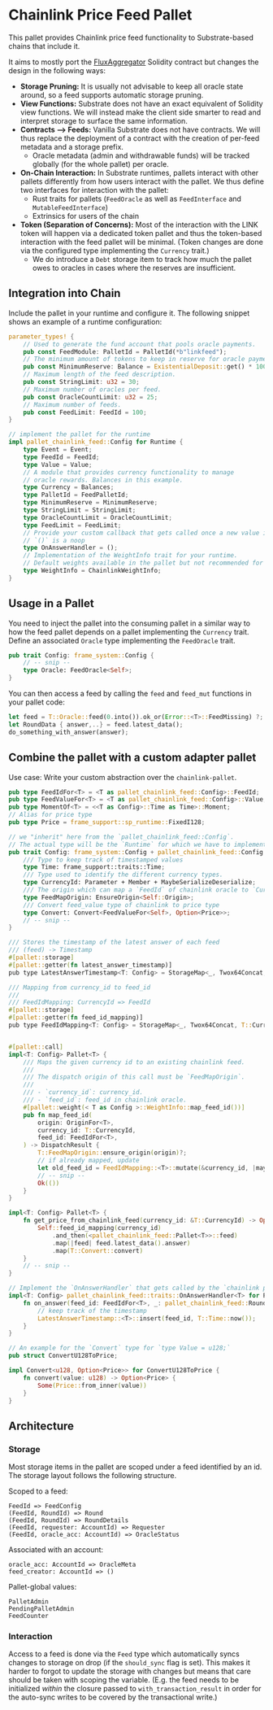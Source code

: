 # Chainlink Price Feed Pallet

This pallet provides Chainlink price feed functionality to Substrate-based chains that include it.

It aims to mostly port
the [FluxAggregator](https://github.com/smartcontractkit/chainlink/blob/dabada25f5dd7bbc49a76ed1d172a83083cdd8f0/evm-contracts/src/v0.6/FluxAggregator.sol)
Solidity contract but changes the design in the following ways:

+ **Storage Pruning:** It is usually not advisable to keep all oracle state around, so a feed supports automatic storage
  pruning.
+ **View Functions:** Substrate does not have an exact equivalent of Solidity view functions. We will instead make the
  client side smarter to read and interpret storage to surface the same information.
+ **Contracts --> Feeds:** Vanilla Substrate does not have contracts. We will thus replace the deployment of a contract
  with the creation of per-feed metadata and a storage prefix.
    - Oracle metadata (admin and withdrawable funds) will be tracked globally (for the whole pallet) per oracle.
+ **On-Chain Interaction:** In Substrate runtimes, pallets interact with other pallets differently from how users
  interact with the pallet. We thus define two interfaces for interaction with the pallet:
    - Rust traits for pallets (`FeedOracle` as well as `FeedInterface` and `MutableFeedInterface`)
    - Extrinsics for users of the chain
+ **Token (Separation of Concerns):** Most of the interaction with the LINK token will happen via a dedicated token
  pallet and thus the token-based interaction with the feed pallet will be minimal.
  (Token changes are done via the configured type implementing the `Currency` trait.)
    - We do introduce a `Debt` storage item to track how much the pallet owes to oracles in cases where the reserves are
      insufficient.

## Integration into Chain

Include the pallet in your runtime and configure it. The following snippet shows an example of a runtime configuration:

```Rust
parameter_types! {
    // Used to generate the fund account that pools oracle payments.
	pub const FeedModule: PalletId = PalletId(*b"linkfeed");
    // The minimum amount of tokens to keep in reserve for oracle payment.
	pub const MinimumReserve: Balance = ExistentialDeposit::get() * 1000;
    // Maximum length of the feed description.
	pub const StringLimit: u32 = 30;
    // Maximum number of oracles per feed.
	pub const OracleCountLimit: u32 = 25;
    // Maximum number of feeds.
	pub const FeedLimit: FeedId = 100;
}

// implement the pallet for the runtime
impl pallet_chainlink_feed::Config for Runtime {
    type Event = Event;
    type FeedId = FeedId;
    type Value = Value;
    // A module that provides currency functionality to manage
    // oracle rewards. Balances in this example.
    type Currency = Balances;
    type PalletId = FeedPalletId;
    type MinimumReserve = MinimumReserve;
    type StringLimit = StringLimit;
    type OracleCountLimit = OracleCountLimit;
    type FeedLimit = FeedLimit;
    // Provide your custom callback that gets called once a new value is available
    // `()` is a noop
    type OnAnswerHandler = ();
    // Implementation of the WeightInfo trait for your runtime.
    // Default weights available in the pallet but not recommended for production.
    type WeightInfo = ChainlinkWeightInfo;
}
```

## Usage in a Pallet

You need to inject the pallet into the consuming pallet in a similar way to how the feed pallet depends on a pallet
implementing the `Currency` trait. Define an associated `Oracle` type implementing the `FeedOracle` trait.

```Rust
pub trait Config: frame_system::Config {
    // -- snip --
    type Oracle: FeedOracle<Self>;
}
```

You can then access a feed by calling the `feed` and `feed_mut` functions in your pallet code:

```rust
let feed = T::Oracle::feed(0.into()).ok_or(Error::<T>::FeedMissing) ?;
let RoundData { answer,..} = feed.latest_data();
do_something_with_answer(answer);
```

## Combine the pallet with a custom adapter pallet

Use case: Write your custom abstraction over the `chainlink-pallet`.

```rust
pub type FeedIdFor<T> = <T as pallet_chainlink_feed::Config>::FeedId;
pub type FeedValueFor<T> = <T as pallet_chainlink_feed::Config>::Value;
pub type MomentOf<T> = <<T as Config>::Time as Time>::Moment;
// Alias for price type
pub type Price = frame_support::sp_runtime::FixedI128;

// we "inherit" here from the `pallet_chainlink_feed::Config`.
// The actual type will be the `Runtime` for which we have to implement both pallet config traits
pub trait Config: frame_system::Config + pallet_chainlink_feed::Config {
    /// Type to keep track of timestamped values
    type Time: frame_support::traits::Time;
    /// Type used to identify the different currency types.
    type CurrencyId: Parameter + Member + MaybeSerializeDeserialize;
    /// The origin which can map a `FeedId` of chainlink oracle to `CurrencyId`.
    type FeedMapOrigin: EnsureOrigin<Self::Origin>;
    /// Convert feed_value type of chainlink to price type
    type Convert: Convert<FeedValueFor<Self>, Option<Price>>;
    // -- snip --
}

/// Stores the timestamp of the latest answer of each feed 
/// (feed) -> Timestamp
#[pallet::storage]
#[pallet::getter(fn latest_answer_timestamp)]
pub type LatestAnswerTimestamp<T: Config> = StorageMap<_, Twox64Concat, FeedIdFor<T>, MomentOf<T>, ValueQuery>;

/// Mapping from currency_id to feed_id
///
/// FeedIdMapping: CurrencyId => FeedId
#[pallet::storage]
#[pallet::getter(fn feed_id_mapping)]
pub type FeedIdMapping<T: Config> = StorageMap<_, Twox64Concat, T::CurrencyId, FeedIdFor<T>, OptionQuery>;


#[pallet::call]
impl<T: Config> Pallet<T> {
    /// Maps the given currency id to an existing chainlink feed.
    ///
    /// The dispatch origin of this call must be `FeedMapOrigin`.
    ///
    /// - `currency_id`: currency_id.
    /// - `feed_id`: feed_id in chainlink oracle.
    #[pallet::weight(< T as Config >::WeightInfo::map_feed_id())]
    pub fn map_feed_id(
        origin: OriginFor<T>,
        currency_id: T::CurrencyId,
        feed_id: FeedIdFor<T>,
    ) -> DispatchResult {
        T::FeedMapOrigin::ensure_origin(origin)?;
        // if already mapped, update
        let old_feed_id = FeedIdMapping::<T>::mutate(&currency_id, |maybe_feed_id| maybe_feed_id.replace(feed_id));
        // -- snip --
        Ok(())
    }
}

impl<T: Config> Pallet<T> {
    fn get_price_from_chainlink_feed(currency_id: &T::CurrencyId) -> Option<Price> {
        Self::feed_id_mapping(currency_id)
            .and_then(<pallet_chainlink_feed::Pallet<T>>::feed)
            .map(|feed| feed.latest_data().answer)
            .map(T::Convert::convert)
    }
    // -- snip --
}

// Implement the `OnAnswerHandler` that gets called by the `chainlink pallet` on every new answer 
impl<T: Config> pallet_chainlink_feed::traits::OnAnswerHandler<T> for Pallet<T> {
    fn on_answer(feed_id: FeedIdFor<T>, _: pallet_chainlink_feed::RoundData<T::BlockNumber, FeedValueFor<T>>) {
        // keep track of the timestamp
        LatestAnswerTimestamp::<T>::insert(feed_id, T::Time::now());
    }
}

// An example for the `Convert` type for `type Value = u128;`
pub struct ConvertU128ToPrice;

impl Convert<u128, Option<Price>> for ConvertU128ToPrice {
    fn convert(value: u128) -> Option<Price> {
        Some(Price::from_inner(value))
    }
}

```

## Architecture

### Storage

Most storage items in the pallet are scoped under a feed identified by an id. The storage layout follows the following
structure.

Scoped to a feed:

```
FeedId => FeedConfig
(FeedId, RoundId) => Round
(FeedId, RoundId) => RoundDetails
(FeedId, requester: AccountId) => Requester
(FeedId, oracle_acc: AccountId) => OracleStatus
```

Associated with an account:

```
oracle_acc: AccountId => OracleMeta
feed_creator: AccountId => ()
```

Pallet-global values:

```
PalletAdmin
PendingPalletAdmin
FeedCounter
```

### Interaction

Access to a feed is done via the `Feed` type which automatically syncs changes to storage on drop
(if the `should_sync` flag is set). This makes it harder to forgot to update the storage with changes but means that
care should be taken with scoping the variable. (E.g. the feed needs to be initialized
*within* the closure passed to `with_transaction_result` in order for the auto-sync writes to be covered by the
transactional write.)

